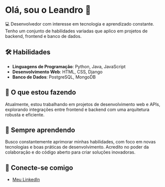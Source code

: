 # Olá, sou o Leandro 👋

💻 Desenvolvedor com interesse em tecnologia e aprendizado constante. Tenho um conjunto de habilidades variadas que aplico em projetos de backend, frontend e banco de dados.

## 🛠️ Habilidades

- **Linguagens de Programação**: Python, Java, JavaScript
- **Desenvolvimento Web**: HTML, CSS, Django
- **Banco de Dados**: PostgreSQL, MongoDB

## 🚀 O que estou fazendo

Atualmente, estou trabalhando em projetos de desenvolvimento web e APIs, explorando integrações entre frontend e backend com uma arquitetura robusta e eficiente.

## 🌱 Sempre aprendendo

Busco constantemente aprimorar minhas habilidades, com foco em novas tecnologias e boas práticas de desenvolvimento. Acredito no poder da colaboração e do código aberto para criar soluções inovadoras.

## 🔗 Conecte-se comigo

- [Meu LinkedIn](https://www.linkedin.com/in/seu-perfil)
